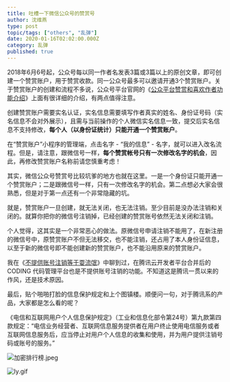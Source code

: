 ```yaml
---
title: 吐槽一下微信公众号的赞赏号
author: 沈维燕
type: post
topic/tags: ["others", "乱弹"]
date: 2020-01-16T02:02:00.000Z
category: 乱弹
published: true
---
```


2018年6月6号起，公众号每以同一作者名发表3篇或3篇以上的原创文章，即可创建一个赞赏账户，用于赞赏收款。同一公众号最多可以邀请开通3个赞赏账户。关于赞赏账户的创建和流程不多说，公众号平台官网的《[公众平台赞赏和喜欢作者功能介绍](https://kf.qq.com/faq/170110yueMvA170110iIn2uI.html)》上面有很详细的介绍，有两点值得注意。

创建赞赏账户需要实名认证，实名信息需要填写作者真实的姓名、身份证号码（实名信息不会对外展示），且需与当前操作的个人微信实名信息一致，提交后实名信息不支持修改，**每个人（以身份证统计）只能开通一个赞赏账户**。

在“赞赏账户”小程序的管理端，点击名字 - “我的信息” - 名字，就可以进入改名流程。但是，请注意，跟微信号一样，**每个赞赏帐号只有一次修改名字的机会**，因此，再修改赞赏账户名称前请您慎重考虑！

其实，微信公众号赞赏号比较坑爹的地方也就在这里。一是一个身份证只能开通一个赞赏账户；二是跟微信号一样，只有一次修改名字的机会。第二点想必大家会很熟悉，但是对于第一点还有一个非常隐藏的坑。

就是，赞赏账户一旦创建，就无法关闭，也无法注销。至少目前是没办法注销和关闭的。就算你把你的微信号注销掉，已经创建的赞赏账号依然无法关闭和注销。

个人觉得，这其实是一个非常恶心的做法。原微信号申请注销不能用了，在新注册的微信号中，原赞赏账户不但无法移交，也不能注销，还占用了本人身份证信息，以至于新的微信号即不能创建新的赞赏账户，也不能沿用原来的赞赏账户。

我在《[不提供账号注销等于耍流氓](https://www.yuque.com/shenweiyan/cookbook/coding-cancel-account)》中聊到过，在腾讯云开发者平台合并后的 CODING 代码管理平台也是不提供账号注销的功能。不知道这是腾讯一贯以来的作风，还是技术原因。

最后，贴个啪啪打脸的信息保护规定和上个图镇楼。顺便问一句，对于腾讯系的产品，大家都是怎么看的呢？

《电信和互联网用户个人信息保护规定》（工业和信息化部令第24号）第九款第四款规定：“电信业务经营者、互联网信息服务提供者在用户终止使用电信服务或者互联网信息服务后，应当停止对用户个人信息的收集和使用，并为用户提供注销号码或账号的服务。”

![加密排行榜.jpeg](https://note.bioitee.com/yuque/0/2020/jpeg/126032/1579142225172-560a78cb-b7db-45ec-a558-5b39a285032a.jpeg#align=left&display=inline&height=1328&name=%E5%8A%A0%E5%AF%86%E6%8E%92%E8%A1%8C%E6%A6%9C.jpeg&originHeight=1328&originWidth=829&size=1033996&status=done&style=none&width=829)

![ly.gif](https://note.bioitee.com/yuque/0/2020/gif/126032/1579153193411-b1e8590b-96ee-4aec-ba09-aa80c6718223.gif#align=left&display=inline&height=157&name=ly.gif&originHeight=157&originWidth=164&size=29605&status=done&style=none&width=164)
